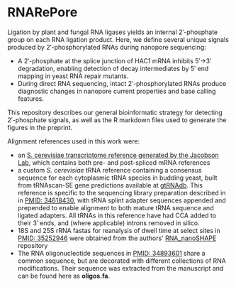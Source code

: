 # RNARePore
Ligation by plant and fungal RNA ligases yields an internal 2′-phosphate group on each RNA ligation product. Here, we define several unique signals produced by 2′-phosphorylated RNAs during nanopore sequencing:
* A 2′-phosphate at the splice junction of HAC1 mRNA inhibits 5′→3′ degradation, enabling detection of decay intermediates by 5′ end mapping in yeast RNA repair mutants.
* During direct RNA sequencing, intact 2′-phosphorylated RNAs produce diagnostic changes in nanopore current properties and base calling features.

This repository describes our general bioinformatic strategy for detecting 2′-phosphate signals, as well as the R markdown files used to generate the figures in the preprint.

Alignment references used in this work were:
* an [S. cerevisiae transcriptome reference generated by the Jacobson Lab](https://github.com/Jacobson-Lab/yeast_transcriptome_v5), which contains both pre- and post-spliced mRNA references
* a custom _S. cerevisiae_ tRNA reference containing a consensus sequence for each cytoplasmic tRNA species in budding yeast, built from tRNAscan-SE gene predictions available at [gtRNAdb](http://gtrnadb.ucsc.edu). This reference is specific to the sequencing library preparation described in in [PMID: 34618430](https://pubmed.ncbi.nlm.nih.gov/34618430/), with tRNA splint adapter sequences appended and prepended to enable alignment to both mature tRNA sequence and ligated adapters. All tRNAs in this reference have had CCA added to their 3′ ends, and (where applicable) introns removed in silico.
* 18S and 25S rRNA fastas for reanalysis of dwell time at select sites in [PMID: 35252946](https://pubmed.ncbi.nlm.nih.gov/35252946/) were obtained from the authors' [RNA_nanoSHAPE](https://github.com/physnano/rRNA_nanoSHAPE) repository
* The RNA oligonucleotide sequences in [PMID: 34893601](https://pubmed.ncbi.nlm.nih.gov/34893601/) share a common sequence, but are decorated with different collections of RNA modifications. Their sequence was extracted from the manuscript and can be found here as **oligos.fa**. 
